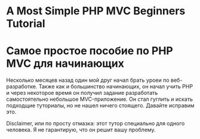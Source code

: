 # A Most Simple PHP MVC Beginners Tutorial
# Самое простое пособие по PHP MVC для начинающих

Несколько месяцев назад один мой друг начал брать уроеи по веб-разработке. Также как и большинство начинающих, он начал учить PHP и через некоторое время он получил задание разработать самостоятельно небольшое MVC-приложение. Он стал гуглить и искать подходщие туториалы, но не нашел ничего стоящего. Давайте исправим это.

Disclaimer, или по просту отмазка: этот тутор специально для одного человека. Я не гарантирую, что он решит вашу проблему. 
